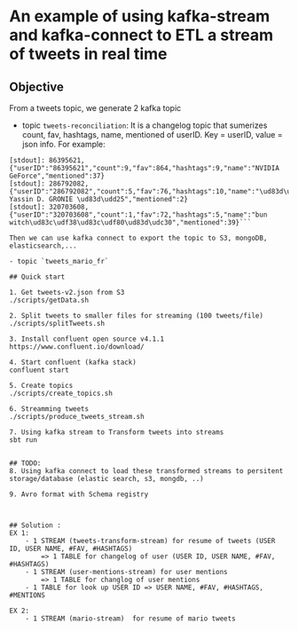 # An example of using kafka-stream and kafka-connect to ETL a stream of tweets in real time

## Objective
From a tweets topic, we generate 2 kafka topic 

- topic `tweets-reconciliation`: It is a changelog topic that sumerizes count, fav, hashtags, name, mentioned of userID. Key = userID, value = json info. For example:

```[stdout]: 89907746, {"userID":"89907746","count":35,"fav":1592,"hashtags":128,"name":"MeriStation.com","mentioned":7}
[stdout]: 86395621, {"userID":"86395621","count":9,"fav":864,"hashtags":9,"name":"NVIDIA GeForce","mentioned":37}
[stdout]: 286792082, {"userID":"286792082","count":5,"fav":76,"hashtags":10,"name":"\ud83d\udd25 Yassin D. GRONIE \ud83d\udd25","mentioned":2}
[stdout]: 320703608, {"userID":"320703608","count":1,"fav":72,"hashtags":5,"name":"bun witch\ud83c\udf38\ud83c\udf80\ud83d\udc30","mentioned":39}```

Then we can use kafka connect to export the topic to S3, mongoDB, elasticsearch,...

- topic `tweets_mario_fr`

## Quick start

1. Get tweets-v2.json from S3
./scripts/getData.sh 

2. Split tweets to smaller files for streaming (100 tweets/file)
./scripts/splitTweets.sh

3. Install confluent open source v4.1.1
https://www.confluent.io/download/

4. Start confluent (kafka stack)
confluent start

5. Create topics 
./scripts/create_topics.sh

6. Streamming tweets 
./scripts/produce_tweets_stream.sh

7. Using kafka stream to Transform tweets into streams
sbt run


## TODO: 
8. Using kafka connect to load these transformed streams to persitent storage/database (elastic search, s3, mongdb, ..)

9. Avro format with Schema registry



## Solution :
EX 1:
	- 1 STREAM (tweets-transform-stream) for resume of tweets (USER ID, USER NAME, #FAV, #HASHTAGS) 
		=> 1 TABLE for changelog of user (USER ID, USER NAME, #FAV, #HASHTAGS) 
	- 1 STREAM (user-mentions-stream) for user mentions 
		=> 1 TABLE for changlog of user mentions
	- 1 TABLE for look up USER ID => USER NAME, #FAV, #HASHTAGS, #MENTIONS

EX 2:
	- 1 STREAM (mario-stream)  for resume of mario tweets 

